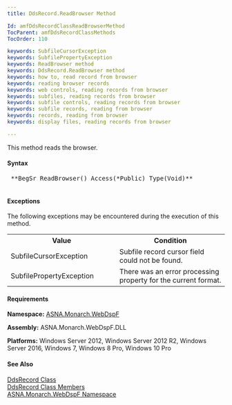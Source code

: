 ```yaml
---
title: DdsRecord.ReadBrowser Method

Id: amfDdsRecordClassReadBrowserMethod
TocParent: amfDdsRecordClassMethods
TocOrder: 110

keywords: SubfileCursorException
keywords: SubfilePropertyException
keywords: ReadBrowser method
keywords: DdsRecord.ReadBrowser method
keywords: how to, read record from browser
keywords: reading browser records
keywords: web controls, reading records from browser
keywords: subfiles, reading records from browser
keywords: subfile controls, reading records from browser
keywords: subfile records, reading from browser
keywords: records, reading from browser
keywords: display files, reading records from browser

---
```


This method reads the browser.

#### Syntax
<pre class="prettyprint">
 **BegSr ReadBrowser() Access(*Public) Type(Void)** 
            </pre>

<!--mine -->

#### Exceptions
The following exceptions may be encountered during the execution of this method.
<table class="mytable" cellspacing="0" cellpadding="4" width="90%">
                <colgroup>
                  <col width="50%" />
                  <col width="50%" />
                </colgroup>
                <tr>
                  <th>Value</th>
                  <th>Condition</th>
                </tr>
                <tr>
                  <td>SubfileCursorException</td>
                  <td>Subfile record cursor field
            could not be found.</td>
                </tr>
                <tr>
                  <td>SubfilePropertyException</td>
                  <td>There was an error
            processing property for the current format.</td>
          </tr>
</table>

#### Requirements
**Namespace:** [ASNA.Monarch.WebDspF](amfWebDspFNamespace.html)

**Assembly:** ASNA.Monarch.WebDspF.DLL

**Platforms:** Windows Server 2012, Windows Server 2012 R2, Windows Server 2016, Windows 7, Windows 8 Pro, Windows 10 Pro

#### See Also
[DdsRecord Class](amfDdsRecordClass.html) <br /> [ DdsRecord Class Members](amfDdsRecordClassMembers.html) <br /> [ ASNA.Monarch.WebDspF Namespace](amfWebDspFNamespace.html) 
